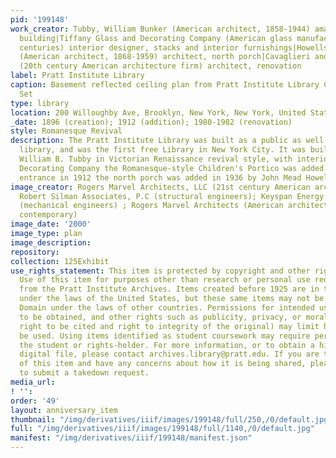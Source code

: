 ```yaml
---
pid: '199148'
work_creator: Tubby, William Bunker (American architect, 1858-1944) amateur architect,
  building|Tiffany Glass and Decorating Company (American glass manufactory, 19th-20th
  centuries) interior designer, stacks and interior furnishings|Howells, John Mead
  (American architect, 1868-1959) architect, north porch|Cavaglieri and Gran Architects
  (20th century American architecture firm) architect, renovation
label: Pratt Institute Library
caption: Basement reflected ceiling plan from Pratt Institute Library Construction
  Set
type: library
location: 200 Willoughby Ave, Brooklyn, New York, New York, United States (original)
_date: 1896 (creation); 1912 (addition); 1980-1982 (renovation)
style: Romanesque Revival
description: The Pratt Institute Library was built as a public as well as a college
  library, and was the first free Library in New York City. It was built by architect
  William B. Tubby in Victorian Renaissance revival style, with interiors by the Tiffany
  Decorating Company the Romanesque-style Children's Portico was added to the children's
  entrance in 1912 the north porch was added in 1936 by John Mead Howells.
image_creator: Rogers Marvel Architects, LLC (21st century American architecture firm);
  Robert Silman Associates, P.C (structural engineers); Keyspan Energy Management
  (mechanical engineers) ; Rogers Marvel Architects (American architectural firm,
  contemporary)
image_date: '2000'
image_type: plan
image_description:
repository:
collection: 125Exhibit
use_rights_statement: This item is protected by copyright and other rights and restrictions.
  Use of this item for purposes other than research or personal use requires permission
  from the Pratt Institute Archives. Items created before 1925 are in the Public Domain
  under the laws of the United States, but these same items may not be in the Public
  Domain under the laws of other countries. Permissions for intended uses may need
  to be obtained, and other rights such as publicity, privacy, or moral rights (e.g.
  right to be cited and right to integrity of the original) may limit how items can
  be used. Using items identified as student coursework may require permission from
  the student or rights-holder. For more information, or to obtain a high resolution
  digital file, please contact archives.library@pratt.edu. If you are the rights-holder
  of this item and have any concerns about how it is being shared, please visit https://libguides.pratt.edu/archives/takedown
  to submit a takedown request.
media_url:
! '':
order: '49'
layout: anniversary_item
thumbnail: "/img/derivatives/iiif/images/199148/full/250,/0/default.jpg"
full: "/img/derivatives/iiif/images/199148/full/1140,/0/default.jpg"
manifest: "/img/derivatives/iiif/199148/manifest.json"
---
```

